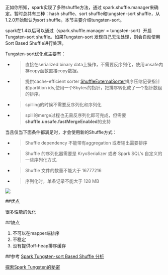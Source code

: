 正如你所知，spark实现了多种shuffle方法，通过 spark.shuffle.manager来确定。暂时总共有三种：hash shuffle、sort shuffle和tungsten-sort shuffle，从1.2.0开始默认为sort shuffle。本节主要介绍tungsten-sort。

spark在1.4以后可以通过（spark.shuffle.manager = tungsten-sort）开启Tungsten-sort shuffle。如果Tungsten-sort 发现自己无法处理，则会自动使用 Sort Based Shuffle进行处理。

Tungsten-sort优化点主要有：

* > 直接在serialized binary data上操作，不需要反序列化，使用unsafe内存copy函数直接copy数据。
* > 提供cache-efficient sorter [ShuffleExternalSorter](https://github.com/apache/spark/blob/master/core/src/main/java/org/apache/spark/shuffle/sort/ShuffleExternalSorter.java)排序压缩记录指针和partition ids,使用一个8bytes的指针，把排序转化成了一个指针数组的排序。
* > spilling的时候不需要反序列化和序列化
* > spill的merge过程也无需反序列化即可完成，但需要**shuffle.unsafe.fastMergeEnabled**的支持

当且仅当下面条件都满足时，才会使用新的Shuffle方式：

* > Shuffle dependency 不能带有aggregation 或者输出需要排序
* > Shuffle 的序列化器需要是 KryoSerializer 或者 Spark SQL's 自定义的一些序列化方式.
* > Shuffle 文件的数量不能大于 16777216
* > 序列化时，单条记录不能大于 128 MB

![](http://spark-internals.books.yourtion.com/markdown/PNGfigures/spark_tungsten_sort_shuffle.png)

##优点

很多性能的优化

##缺点

1. 不可以在mapper端排序
2. 不稳定
3. 没有提供off-heap排序缓存

##参考
[Spark Tungsten-sort Based Shuffle 分析](http://www.jianshu.com/p/d328c96aebfd)

[探索Spark Tungsten的秘密](https://github.com/hustnn/TungstenSecret/tree/master)
